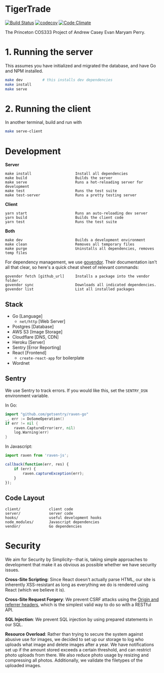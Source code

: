 # TigerTrade

[![Build Status](https://travis-ci.com/casey-chow/tigertrade.svg?token=n7qYoTpmELGRfaEv2AM7&branch=master)](https://travis-ci.com/casey-chow/tigertrade) [![codecov](https://codecov.io/gh/casey-chow/tigertrade/branch/master/graph/badge.svg?token=KOR6D8zVh3)](https://codecov.io/gh/casey-chow/tigertrade) [![Code Climate](https://codeclimate.com/github/casey-chow/tigertrade/badges/gpa.svg)](https://codeclimate.com/github/casey-chow/tigertrade)

The Princeton COS333 Project of Andrew Casey Evan Maryam Perry.

# 1. Running the server

This assumes you have initialized and migrated the database, and have Go and NPM installed.

```sh
make dev         # this installs dev dependencies
make install
make serve
```

# 2. Running the client

In another terminal, build and run with

```sh
make serve-client
```

# Development

**Server**

```
make install                    Install all dependencies
make build                      Builds the server
make serve                      Runs a hot-reloading server for development
make test                       Runs the test suite
make test-server                Runs a pretty testing server
```

**Client**
```
yarn start                      Runs an auto-reloading dev server
yarn build                      Builds the client code
yarn test                       Runs the test suite
```

**Both**
```
make dev                        Builds a development environment
make clean                      Removes all temporary files
make purge                      Uninstalls all dependencies, removes temp files
```

For dependency management, we use
[govendor](https://github.com/kardianos/govendor). Their documentation isn't
all that clear, so here's  a quick cheat sheet of relevant commands:

```
govendor fetch [github_url]     Installs a package into the vendor folder.
govendor sync                   Downloads all indicated dependencies.
govendor list                   List all installed packages
```

## Stack

- Go [Language]
    - `net/http` [Web Server]
- Postgres [Database]
- AWS S3 [Image Storage]
- Cloudflare [DNS, CDN]
- Heroku [Server]
- Sentry [Error Reporting]
- React [Frontend]
    - `create-react-app` for boilerplate
- Wordnet

## Sentry

We use Sentry to track errors. If you would like this, set the `SENTRY_DSN`
environment variable.

In Go:

```go
import "github.com/getsentry/raven-go"
_, err := DoSomeOperation()
if err != nil {
    raven.CaptureError(err, nil)
    log.Warning(err)
}
```

In Javascript:

```js
import raven from 'raven-js';

callback(function(err, res) {
    if (err) {
        raven.captureException(err);
    }
});
```


## Code Layout

```
client/             client code
server/             server code
hooks/              useful development hooks
node_modules/       Javascript dependencies
vendor/             Go dependencies
```

# Security

We aim for Security by Simplicity--that is, taking simple approaches to
development that make it as obvious as possible whether we have security
issues.

**Cross-Site Scripting**: Since React doesn't actually parse HTML, our site
is inherently XSS-resistant as long as everything we do is rendered using
React (which we believe it is).

**Cross-Site Request Forgery**: We prevent CSRF attacks using the [Origin and
referrer headers][owasp], which is the simplest valid way to do so with a
RESTful API.

[owasp]: https://www.owasp.org/index.php/Cross-Site_Request_Forgery_(CSRF)_Prevention_Cheat_Sheet#Verifying_Same_Origin_with_Standard_Headers

**SQL Injection**: We prevent SQL injection by using prepared statements in
our SQL.

**Resource Overload**: Rather than trying to secure the system against abusive
use for images, we decided to set up our storage to log who uploads what image
and delete images after a year. We have notifications set up if the amount
stored exceeds a certain threshold, and can restrict photo uploads from there.
We also reduce photo usage by resizing and compressing all photos.
Additionally, we validate the filetypes of the uploaded images.
